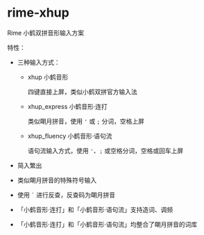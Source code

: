# rime-xhup
Rime 小鹤双拼音形输入方案

特性：

- 三种输入方式：
  - xhup 小鹤音形  

    四键直接上屏，类似小鹤双拼官方输入法

  - xhup\_express 小鹤音形·连打

    类似朙月拼音，使用 `'` 或 `;` 分词，空格上屏

  - xhup\_fluency 小鹤音形·语句流
  
    语句流输入方式，使用 `'`、`;` 或空格分词，空格或回车上屏

- 简入繁出
- 类似朙月拼音的特殊符号输入
- 使用 `` ` `` 进行反查，反查码为朙月拼音
- 「小鹤音形·连打」和「小鹤音形·语句流」支持造词、调频
- 「小鹤音形·连打」和「小鹤音形·语句流」均整合了朙月拼音的词库
